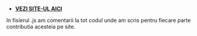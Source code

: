 - __[VEZI SITE-UL AICI](https://glucianrogojanu.github.io/Bankist-WEBSITE/)__

In fisierul .js am comentarii la tot codul unde am scris pentru fiecare parte contributia acesteia pe site.
